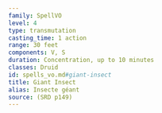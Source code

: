 ```yaml
---
family: SpellVO
level: 4
type: transmutation
casting_time: 1 action
range: 30 feet
components: V, S
duration: Concentration, up to 10 minutes
classes: Druid
id: spells_vo.md#giant-insect
title: Giant Insect
alias: Insecte géant
source: (SRD p149)
---
```



